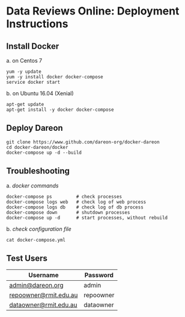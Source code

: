 # Data Reviews Online: Deployment Instructions

## Install Docker
a. on Centos 7
```console
yum -y update
yum -y install docker docker-compose
service docker start
```
 
b. on Ubuntu 16.04 (Xenial)
```console
apt-get update
apt-get install -y docker docker-compose
```

## Deploy Dareon
```console
git clone https://www.github.com/dareon-org/docker-dareon
cd docker-dareon/docker
docker-compose up -d --build
```

## Troubleshooting
a. _docker commands_
```console
docker-compose ps         # check processes
docker-compose logs web	  # check log of web process
docker-compose logs db	  # check log of db process
docker-compose down       # shutdown processes
docker-compose up -d      # start processes, without rebuild
```

b. _check configuration file_
```console
cat docker-compose.yml
```

## Test Users
Username | Password
--- | ---
admin@dareon.org | admin
repoowner@rmit.edu.au | repoowner
dataowner@rmit.edu.au | dataowner
